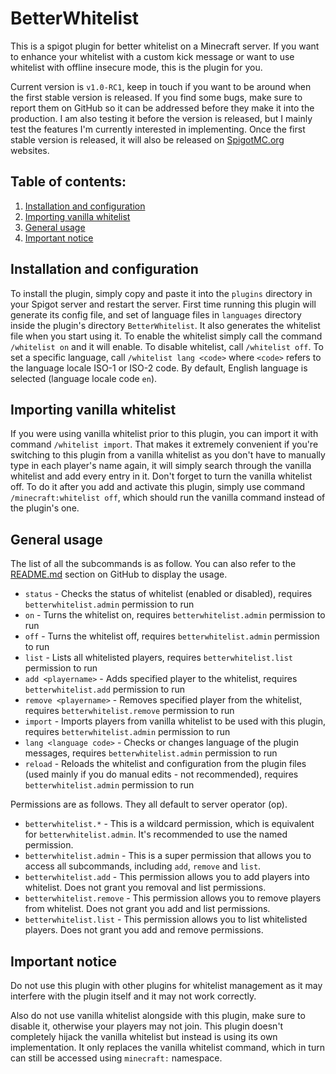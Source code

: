 # BetterWhitelist
This is a spigot plugin for better whitelist
on a Minecraft server. If you want to enhance
your whitelist with a custom kick message or
want to use whitelist with offline insecure
mode, this is the plugin for you.

Current version is `v1.0-RC1`, keep in touch
if you want to be around when the first stable
version is released. If you find some bugs,
make sure to report them on GitHub so it can be
addressed before they make it into the production.
I am also testing it before the version is released,
but I mainly test the features I'm currently interested
in implementing. Once the first stable version is
released, it will also be released on
[SpigotMC.org](https://www.spigotmc.org/) websites.

## Table of contents:
1. [Installation and configuration](#installation-and-configuration)
2. [Importing vanilla whitelist](#importing-vanilla-whitelist)
3. [General usage](#general-usage)
4. [Important notice](#important-notice)

## Installation and configuration
To install the plugin, simply copy and paste it into
the `plugins` directory in your Spigot server and
restart the server. First time running this plugin
will generate its config file, and set of language
files in `languages` directory inside the plugin's
directory `BetterWhitelist`. It also generates
the whitelist file when you start using it. To enable
the whitelist simply call the command `/whitelist on`
and it will enable. To disable whitelist, call
`/whitelist off`. To set a specific language, call
`/whitelist lang <code>` where `<code>` refers to
the language locale ISO-1 or ISO-2 code. By default,
English language is selected (language locale code `en`).

## Importing vanilla whitelist
If you were using vanilla whitelist prior to this plugin,
you can import it with command `/whitelist import`.
That makes it extremely convenient if you're switching
to this plugin from a vanilla whitelist as you don't have
to manually type in each player's name again, it will
simply search through the vanilla whitelist and add every
entry in it. Don't forget to turn the vanilla whitelist off.
To do it after you add and activate this plugin, simply use
command `/minecraft:whitelist off`, which should run the
vanilla command instead of the plugin's one.

## General usage
The list of all the subcommands is as follow. You can also
refer to the [README.md](https://www.github.com/Polda18/BetterWhitelist#readme)
section on GitHub to display the usage.

- `status` - Checks the status of whitelist (enabled or disabled), requires `betterwhitelist.admin`
  permission to run
- `on` - Turns the whitelist on, requires `betterwhitelist.admin` permission to run
- `off` - Turns the whitelist off, requires `betterwhitelist.admin` permission to run
- `list` - Lists all whitelisted players, requires `betterwhitelist.list` permission to run
- `add <playername>` - Adds specified player to the whitelist, requires `betterwhitelist.add`
  permission to run
- `remove <playername>` - Removes specified player from the whitelist, requires `betterwhitelist.remove` 
  permission to run
- `import` - Imports players from vanilla whitelist to be used with this plugin, requires
  `betterwhitelist.admin` permission to run
- `lang <language code>` - Checks or changes language of the plugin messages, requires
  `betterwhitelist.admin` permission to run
- `reload` - Reloads the whitelist and configuration from the plugin files (used mainly if you do
  manual edits - not recommended), requires `betterwhitelist.admin` permission to run

Permissions are as follows. They all default to server operator (op).

- `betterwhitelist.*` - This is a wildcard permission, which is equivalent for `betterwhitelist.admin`.
  It's recommended to use the named permission.
- `betterwhitelist.admin` - This is a super permission that allows you to access all subcommands,
  including `add`, `remove` and `list`.
- `betterwhitelist.add` - This permission allows you to add players into whitelist.
  Does not grant you removal and list permissions.
- `betterwhitelist.remove` - This permission allows you to remove players from whitelist.
  Does not grant you add and list permissions.
- `betterwhitelist.list` - This permission allows you to list whitelisted players.
  Does not grant you add and remove permissions.

## Important notice
Do not use this plugin with other plugins for whitelist
management as it may interfere with the plugin itself
and it may not work correctly.

Also do not use vanilla whitelist alongside with this
plugin, make sure to disable it, otherwise your players
may not join. This plugin doesn't completely hijack
the vanilla whitelist but instead is using its own
implementation. It only replaces the vanilla whitelist
command, which in turn can still be accessed using
`minecraft:` namespace.